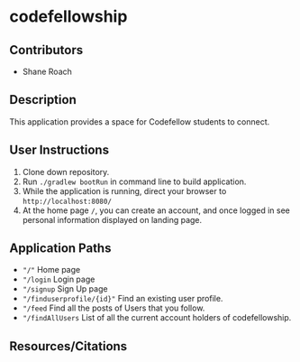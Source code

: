 # codefellowship

## Contributors
- Shane Roach

## Description
This application provides a space for Codefellow students to connect.

## User Instructions
1. Clone down repository.
2. Run `./gradlew bootRun` in command line to build application.
3. While the application is running, direct your browser to `http://localhost:8080/`
4. At the home page `/`, you can create an account, and once logged in see personal information displayed on landing page.


## Application Paths

- `"/"` Home page
- `"/login` Login page
- `"/signup` Sign Up page
- `"/finduserprofile/{id}"` Find an existing user profile. 
- `"/feed` Find all the posts of Users that you follow.
- `"/findAllUsers` List of all the current account holders of codefellowship.

## Resources/Citations
